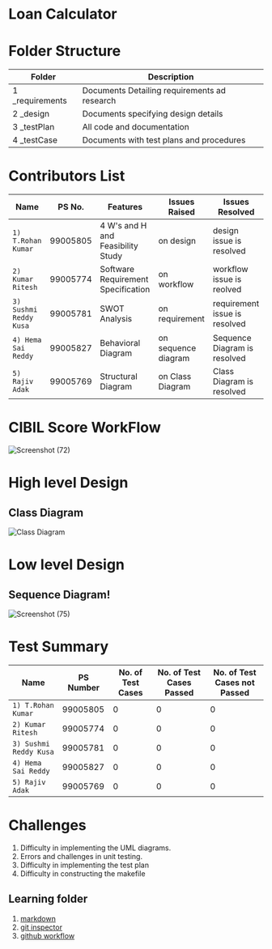 # Loan Calculator

# Folder Structure

Folder |  Description
------------- | -------------
1 _requirements | Documents Detailing requirements ad research
2 _design  | Documents specifying design details
3 _testPlan | All code and documentation
4 _testCase | Documents with test plans and procedures

# Contributors List

Name                     |  PS No.   | Features                         | Issues Raised       | Issues Resolved
-------------------------|-----------|----------------------------------|---------------------|---------------------------------
`1) T.Rohan Kumar`     | 99005805  |4 W's and H and Feasibility Study | on design           | design issue is resolved
`2) Kumar Ritesh`         | 99005774  |Software Requirement Specification| on workflow         | workflow issue is reolved
`3) Sushmi Reddy Kusa`       | 99005781  |SWOT Analysis                     | on requirement      | requirement issue is resolved
`4) Hema Sai Reddy`| 99005827  |Behavioral Diagram                | on sequence diagram | Sequence Diagram is resolved
`5) Rajiv Adak`         | 99005769  |Structural Diagram                | on Class Diagram    | Class Diagram is resolved

# CIBIL Score WorkFlow 
![Screenshot (72)](https://user-images.githubusercontent.com/65916282/132113720-9ca305de-b9f0-4591-8bab-0d83cfb756d1.png)

# High level Design
## Class Diagram
 
![Class Diagram](https://user-images.githubusercontent.com/86399742/132116438-e58f7661-835e-4ac8-acfe-edd5209ff5fd.png)
# Low level Design
## Sequence Diagram!


![Screenshot (75)](https://user-images.githubusercontent.com/65916282/132114047-b0075709-6636-4c48-b39b-ac64cc07a493.png)

# Test Summary

Name | PS Number | No. of Test Cases | No. of Test Cases Passed | No. of Test Cases not Passed 
-----|-----------|-------------------|--------------------------|------------------------------
`1) T.Rohan Kumar`        | 99005805  |0    | 0   | 0
`2) Kumar Ritesh`         | 99005774  |0    | 0   | 0
`3) Sushmi Reddy Kusa`    | 99005781  |0    | 0   | 0
`4) Hema Sai Reddy`       | 99005827  |0    | 0   | 0
`5) Rajiv Adak`           | 99005769  |0    | 0   | 0

# Challenges

1. Difficulty in implementing the UML diagrams.
2. Errors and challenges in unit testing.
3. Difficulty in implementing the test plan
4. Difficulty in constructing the makefile

## Learning folder
1. [markdown](https://github.com/adam-p/markdown-here/wiki/Markdown-Cheatsheet)
2. [git inspector](https://github.com/ejwa/gitinspector.git)
3. [github workflow](https://docs.github.com/en/actions/learn-github-action)
